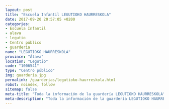 ```yaml
---
layout: post
title: "Escuela Infantil LEGUTIOKO HAURRESKOLA"
date: 2017-09-20 20:57:05 +0200
categories:
- Escuela Infantil
- alava
- legutio
- Centro público
- guarderia
name: "LEGUTIOKO HAURRESKOLA"
province: "Álava"
location: "Legutio"
code: "1006541"
type: "Centro público"
img: guarderia.jpg
permalink: /guarderias/legutioko-haurreskola.html
robot: noindex, follow
sitemap: false
meta-title: "Toda la información de la guardería LEGUTIOKO HAURRESKOLA"
meta-description: "Toda la información de la guardería LEGUTIOKO HAURRESKOLA"
---
```

